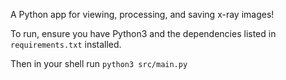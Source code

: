 A Python app for viewing, processing, and saving x-ray images!

To run, ensure you have Python3 and the dependencies listed in `requirements.txt` installed.

Then in your shell run `python3 src/main.py`
